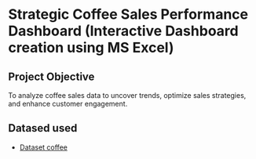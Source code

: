 # Strategic Coffee Sales Performance Dashboard (Interactive Dashboard creation using MS Excel)
## Project Objective
To analyze coffee sales data to uncover trends, optimize sales strategies, and enhance customer engagement.

## Datased used
-	<a href="https://github.com/Ericajmj/Sales-Performance-Dashboard/blob/c7f5906ca44963fabcb17c0b778912451c236df6/Coffee%20order%20data%20.xlsx">Dataset coffee</a>


